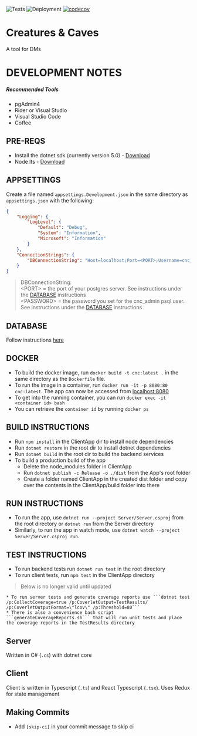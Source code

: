 ![Tests](https://github.com/catnapz/CreaturesNCaves/workflows/Tests/badge.svg)
![Deployment](https://github.com/catnapz/CreaturesNCaves/workflows/Deployment/badge.svg)
[![codecov](https://codecov.io/gh/catnapz/CreaturesNCaves/branch/main/graph/badge.svg?token=mGrw1QsyH5)](https://codecov.io/gh/catnapz/CreaturesNCaves)
# Creatures & Caves
A tool for DMs

# DEVELOPMENT NOTES

##### Recommended Tools
* pgAdmin4
* Rider or Visual Studio
* Visual Studio Code
* Coffee

## PRE-REQS
* Install the dotnet sdk (currently version 5.0) - [Download](https://dotnet.microsoft.com/download)
* Node lts - [Download](https://nodejs.org/en/download/)

## APPSETTINGS
Create a file named `appsettings.Development.json` in the same directory as `appsettings.json` with the following:
```json
{
    "Logging": {
        "LogLevel": {
            "Default": "Debug",
            "System": "Information",
            "Microsoft": "Information"
        }
    },
    "ConnectionStrings": {
        "DBConnectionString": "Host=localhost;Port=<PORT>;Username=cnc_admin;Password=<PASSWORD>;Database=cnc;"
    }
}
```
> DBConnectionString: \
> \<PORT\> = the port of your postgres server. See instructions under the [DATABASE](#DATABASE) instructions \
> \<PASSWORD\> = the password you set for the cnc_admin psql user. See instructions under the [DATABASE](#DATABASE) instructions

## DATABASE
Follow instructions [here](/EntityFramework/Database/README.md)

## DOCKER
* To build the docker image, run ```docker build -t cnc:latest .``` in the same directory as the `Dockerfile` file.
* To run the image in a container, run ```docker run -it -p 8080:80 cnc:latest```. The app can now be accessed from [localhost:8080](http://localhost:8080)
* To get into the running container, you can run ```docker exec -it <container id> bash```
* You can retrieve the `container id` by running ```docker ps```

## BUILD INSTRUCTIONS
* Run ```npm install``` in the ClientApp dir to install node dependencies
* Run ```dotnet restore``` in the root dir to install dotnet dependencies
* Run ```dotnet build``` in the root dir to build the backend services
* To build a production build of the app
    * Delete the node_modules folder in ClientApp
    * Run ```dotnet publish -c Release -o ./dist``` from the App's root folder
    * Create a folder named ClientApp in the created dist folder and copy over the contents in the ClientApp/build folder into there

## RUN INSTRUCTIONS
* To run the app, use ```dotnet run --project Server/Server.csproj``` from the root directory or ```dotnet run``` from the Server directory
* Similarly, to run the app in watch mode, use ```dotnet watch --project Server/Server.csproj run```.

## TEST INSTRUCTIONS
* To run backend tests run ```dotnet run test``` in the root directory
* To run client tests, run ```npm test``` in the ClientApp directory

> Below is no longer valid until updated
```
* To run server tests and generate coverage reports use ```dotnet test /p:CollectCoverage=true /p:CoverletOutput=TestResults/ /p:CoverletOutputFormat=\"lcov\" /p:Threshold=80```
* There is also a convenience bash script ```generateCoverageReports.sh``` that will run unit tests and place the coverage reports in the TestResults directory
```
## Server
Written in C# (`.cs`) with dotnet core

## Client
Client is written in Typescript (`.ts`) and React Typescript (`.tsx`). Uses Redux for state management

## Making Commits
* Add `[skip-ci]` in your commit message to skip ci
